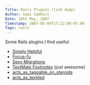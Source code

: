 ```yaml
---
Title: Rails Plugins (link dump)
Author: Sami Samhuri
Date: 10th May, 2007
Timestamp: 2007-05-09T17:22:00-07:00
Tags: rails
---
```


Some Rails plugins I find useful:

 * <a href="http://matthewman.net/articles/2006/09/04/new-rails-feature-simply_helpful">Simply Helpful</a>
 * <a href="http://svn.depixelate.com/plugins/focus_fu/">Focus-fu</a>
 * <a href="http://require.errtheblog.com/plugins/browser/sexy_migrations/README">Sexy Migrations</a>
 * <a href="http://blog.inquirylabs.com/2006/09/28/textmate-footnotes-v16-released/">TextMate Footnotes</a> (just awesome)
 * <a href="http://agilewebdevelopment.com/plugins/acts_as_taggable_on_steroids">acts\_as\_taggable\_on\_steroids</a>
 * <a href="http://errtheblog.com/post/14">acts\_as\_textiled</a>

